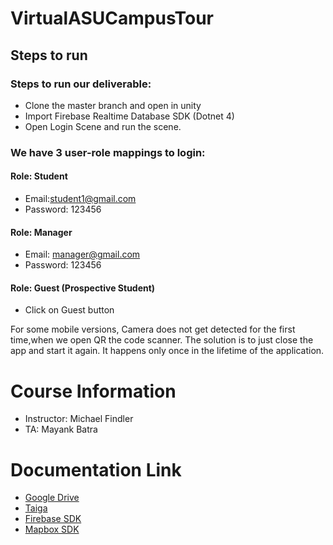 # VirtualASUCampusTour

## Steps to run
### Steps to run our deliverable:

- Clone the master branch and open in unity
- Import Firebase Realtime Database SDK (Dotnet 4)
- Open Login Scene and run the scene.

### We have 3 user-role mappings to login:

#### Role: Student
- Email:student1@gmail.com
- Password: 123456

#### Role: Manager
- Email: manager@gmail.com
- Password: 123456

#### Role: Guest (Prospective Student)
- Click on Guest button

For some mobile versions, Camera does not get detected for the first time,when we open QR the code scanner. The solution is to just close the app and start it again. It happens only once in the lifetime of the application.

# Course Information
- Instructor: Michael Findler
- TA: Mayank Batra

# Documentation Link
- [Google Drive](https://drive.google.com/drive/u/1/folders/1Iba4m-3zPiNDckWJbdGPTPylIKh7nO17)
- [Taiga](https://tree.taiga.io/project/nikhilhiremath65-ser-515/backlog)
- [Firebase SDK](https://firebase.google.com/download/unity)
- [Mapbox SDK](https://www.mapbox.com/install/unity/)
